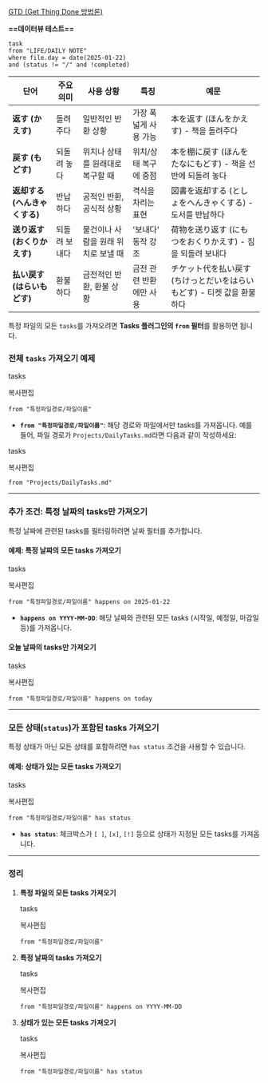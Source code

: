 

[GTD (Get Thing Done 방법론)](https://m.blog.naver.com/hasajon/220648576335)

**==데이터뷰 테스트==**
```
task
from "LIFE/DAILY NOTE"
where file.day = date(2025-01-22)
and (status != "/" and !completed)
```

| 단어                 | 주요 의미   | 사용 상황                | 특징            | 예문                                      |
| ------------------ | ------- | -------------------- | ------------- | --------------------------------------- |
| **返す (かえす)**       | 돌려주다    | 일반적인 반환 상황           | 가장 폭넓게 사용 가능  | 本を返す (ほんをかえす) - 책을 돌려주다                 |
| **戻す (もどす)**       | 되돌려 놓다  | 위치나 상태를 원래대로 복구할 때   | 위치/상태 복구에 중점  | 本を棚に戻す (ほんをたなにもどす) - 책을 선반에 되돌려 놓다      |
| **返却する (へんきゃくする)** | 반납하다    | 공적인 반환, 공식적 상황       | 격식을 차리는 표현    | 図書を返却する (としょをへんきゃくする) - 도서를 반납하다        |
| **送り返す (おくりかえす)**  | 되돌려 보내다 | 물건이나 사람을 원래 위치로 보낼 때 | '보내다' 동작 강조   | 荷物を送り返す (にもつをおくりかえす) - 짐을 되돌려 보내다       |
| **払い戻す (はらいもどす)**  | 환불하다    | 금전적인 반환, 환불 상황       | 금전 관련 반환에만 사용 | チケット代を払い戻す (ちけっとだいをはらいもどす) - 티켓 값을 환불하다 |
특정 파일의 모든 `tasks`를 가져오려면 **Tasks 플러그인의 `from` 필터**를 활용하면 됩니다.

### 전체 `tasks` 가져오기 예제

tasks

복사편집

`from "특정파일경로/파일이름"`

- **`from "특정파일경로/파일이름"`**: 해당 경로와 파일에서만 tasks를 가져옵니다. 예를 들어, 파일 경로가 `Projects/DailyTasks.md`라면 다음과 같이 작성하세요:

tasks

복사편집

`from "Projects/DailyTasks.md"`

---

### 추가 조건: 특정 날짜의 tasks만 가져오기

특정 날짜에 관련된 tasks를 필터링하려면 날짜 필터를 추가합니다.

#### 예제: 특정 날짜의 모든 tasks 가져오기

tasks

복사편집

`from "특정파일경로/파일이름" happens on 2025-01-22`

- **`happens on YYYY-MM-DD`**: 해당 날짜와 관련된 모든 tasks (시작일, 예정일, 마감일 등)를 가져옵니다.

#### 오늘 날짜의 tasks만 가져오기

tasks

복사편집

`from "특정파일경로/파일이름" happens on today`

---

### 모든 상태(`status`)가 포함된 tasks 가져오기

특정 상태가 아닌 모든 상태를 포함하려면 `has status` 조건을 사용할 수 있습니다.

#### 예제: 상태가 있는 모든 tasks 가져오기

tasks

복사편집

`from "특정파일경로/파일이름" has status`

- **`has status`**: 체크박스가 `[ ]`, `[x]`, `[!]` 등으로 상태가 지정된 모든 tasks를 가져옵니다.

---

### 정리

1. **특정 파일의 모든 tasks 가져오기**
    
    tasks
    
    복사편집
    
    `from "특정파일경로/파일이름"`
    
2. **특정 날짜의 tasks 가져오기**
    
    tasks
    
    복사편집
    
    `from "특정파일경로/파일이름" happens on YYYY-MM-DD`
    
3. **상태가 있는 모든 tasks 가져오기**
    
    tasks
    
    복사편집
    
    `from "특정파일경로/파일이름" has status`